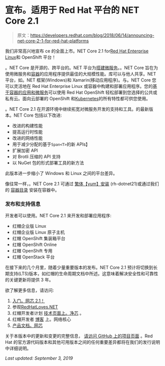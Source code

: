 # 宣布。适用于 Red Hat 平台的 NET Core 2.1

> 原文：<https://developers.redhat.com/blog/2018/06/14/announcing-net-core-2-1-for-red-hat-platforms>

我们非常高兴地宣布 ce 的全面上市。NET Core 2.1 for[Red Hat Enterprise Linux](https://developers.redhat.com/products/rhel/)和 OpenShift 平台！

。NET Core 是开源的、跨平台的。NET 平台为[搭建微服务](https://developers.redhat.com/topics/microservices/)。。NET Core 旨在为使用微服务和[容器](https://developers.redhat.com/topics/containers/)的应用程序提供最佳的大规模性能。库可以与他人共享。NET 平台，如。NET 框架(Windows)和 Xamarin(移动应用程序)。与。NET Core 您可以灵活地在 Red Hat Enterprise Linux 或容器中构建和部署应用程序。您的[基于容器的应用和微服务](https://developers.redhat.com/topics/microservices/)可以使用 Red Hat OpenShift 轻松部署到您选择的公共或私有云。面向云部署的 OpenShift 和[Kubernetes](https://developers.redhat.com/topics/kubernetes/)的所有特性都可供您使用。

。NET Core 2.1 在开源环境中继续拓宽对微服务开发的支持和工具。的最新版本。NET Core 包括以下改进:

*   改进的构建性能
*   提高运行时性能
*   改进的网络性能
*   用于减少分配的基于`Span<T>`的新 APIs】
*   扩展加密 API
*   对 Brotli 压缩的 API 支持
*   以 NuGet 包的形式部署工具的新方法

此版本进一步缩小了 Windows 和 Linux 之间的平台差异。

像往常一样，。NET Core 2.1 可通过 [繁体【yum】安装](https://developers.redhat.com/products/dotnet/hello-world/) (rh-dotnet21)或通过我们的 [容器目录](https://access.redhat.com/containers/#/search/dotnet) 安装在容器中。

### 发布和支持信息

开发者可以使用。NET Core 2.1 来开发和部署应用程序:

*   红帽企业版 Linux
*   红帽企业版 Linux 原子主机
*   红帽 OpenShift 集装箱平台
*   红帽 OpenShift Online
*   红帽 OpenShift 专用
*   红帽 OpenStack 平台

在接下来的几个月里，随着少量重要版本的发布。NET Core 2.1 预计将切换到长期支持(LTS)版本，如红帽的生命周期文档[](https://access.redhat.com/support/policy/updates/net-core)中所述。这意味着解决安全性和可靠性的关键更新将提供 3 年。

欲了解更多信息，请访问:

1.  [入门。网芯 2.1！](https://access.redhat.com/documentation/en-us/net_core/2.1/html-single/getting_started_guide/index)
2.  参观[RedHatLoves.NET](http://redhatloves.net/)
3.  红帽开发者计划 [技术页面上。净芯](https://developers.redhat.com/products/dotnet/overview/) 。
4.  红帽开发者 [博客](https://developers.redhat.com/blog/category/programming/dot-net/) 上。网络核心
5.  [产品文档。网芯](https://access.redhat.com/documentation/en-us/net_core/2.1/)

关于本版本中的更新和变更的完整信息， [请访问 GitHub 上的项目页面](https://github.com/dotnet/core/blob/master/release-notes/2.1/2.1.0.md) 。Red Hat 的官方源代码版本和其他可用版本之间的任何重要差异都将在我们的发行说明 中详细说明。

*Last updated: September 3, 2019*